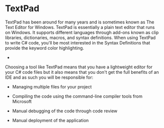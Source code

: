 # TextPad

TextPad has been around for many years and is sometimes known as The Text Editor for Windows. TextPad is essentially a plain text editor that runs on Windows. It supports different languages through add-ons known as clip libraries, dictionaries, macros, and syntax definitions. When using TextPad to write C# code, you'll be most interested in the Syntax Definitions that provide the keyword color highlighting.

-

Choosing a tool like TextPad means that you have a lightweight editor for your C# code files but it also means that you don't get the full benefits of an IDE and as such you will be responsible for:

- Managing multiple files for your project

- Compiling the code using the command-line compiler tools from Microsoft

- Manual debugging of the code through code review

- Manual deployment of the application